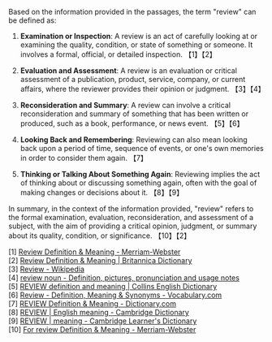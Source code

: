 Based on the information provided in the passages, the term "review" can be defined as:

1. **Examination or Inspection**: A review is an act of carefully looking at or examining the quality, condition, or state of something or someone. It involves a formal, official, or detailed inspection. 【1】【2】

2. **Evaluation and Assessment**: A review is an evaluation or critical assessment of a publication, product, service, company, or current affairs, where the reviewer provides their opinion or judgment. 【3】【4】

3. **Reconsideration and Summary**: A review can involve a critical reconsideration and summary of something that has been written or produced, such as a book, performance, or news event. 【5】【6】

4. **Looking Back and Remembering**: Reviewing can also mean looking back upon a period of time, sequence of events, or one's own memories in order to consider them again. 【7】

5. **Thinking or Talking About Something Again**: Reviewing implies the act of thinking about or discussing something again, often with the goal of making changes or decisions about it. 【8】【9】

In summary, in the context of the information provided, "review" refers to the formal examination, evaluation, reconsideration, and assessment of a subject, with the aim of providing a critical opinion, judgment, or summary about its quality, condition, or significance. 【10】【2】

[1] [Review Definition & Meaning - Merriam-Webster](https://www.merriam-webster.com/dictionary/review)  
[2] [Review Definition & Meaning | Britannica Dictionary](https://www.britannica.com/dictionary/review)  
[3] [Review - Wikipedia](https://en.wikipedia.org/wiki/Review)  
[4] [review noun - Definition, pictures, pronunciation and usage notes](https://www.oxfordlearnersdictionaries.com/definition/english/review_1)  
[5] [REVIEW definition and meaning | Collins English Dictionary](https://www.collinsdictionary.com/dictionary/english/review)  
[6] [Review - Definition, Meaning & Synonyms - Vocabulary.com](https://www.vocabulary.com/dictionary/review)  
[7] [REVIEW Definition & Meaning - Dictionary.com](https://www.dictionary.com/browse/review)  
[8] [REVIEW | English meaning - Cambridge Dictionary](https://dictionary.cambridge.org/dictionary/english/review)  
[9] [REVIEW | meaning - Cambridge Learner's Dictionary](https://dictionary.cambridge.org/dictionary/learner-english/review)  
[10] [For review Definition & Meaning - Merriam-Webster](https://www.merriam-webster.com/dictionary/for%20review)

